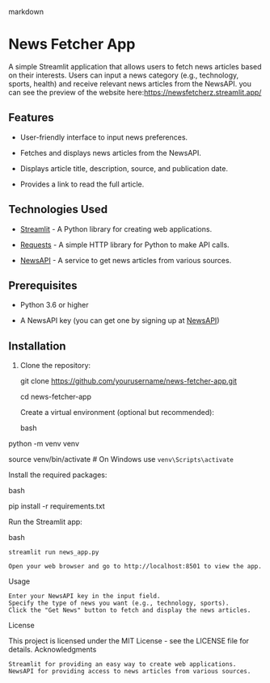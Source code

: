 markdown

# News Fetcher App


A simple Streamlit application that allows users to fetch news articles based on their interests. Users can input a news category (e.g., technology, sports, health) and receive relevant news articles from the NewsAPI.
you can see the preview of the website here:https://newsfetcherz.streamlit.app/

## Features


- User-friendly interface to input news preferences.

- Fetches and displays news articles from the NewsAPI.

- Displays article title, description, source, and publication date.

- Provides a link to read the full article.


## Technologies Used


- [Streamlit](https://streamlit.io/) - A Python library for creating web applications.

- [Requests](https://docs.python-requests.org/en/master/) - A simple HTTP library for Python to make API calls.

- [NewsAPI](https://newsapi.org/) - A service to get news articles from various sources.


## Prerequisites


- Python 3.6 or higher

- A NewsAPI key (you can get one by signing up at [NewsAPI](https://newsapi.org/))


## Installation


1. Clone the repository:

   

   git clone https://github.com/yourusername/news-fetcher-app.git

   cd news-fetcher-app

    Create a virtual environment (optional but recommended):


    bash

python -m venv venv

source venv/bin/activate  # On Windows use `venv\Scripts\activate`

Install the required packages:

bash

pip install -r requirements.txt

Run the Streamlit app:

bash

    streamlit run news_app.py

    Open your web browser and go to http://localhost:8501 to view the app.

Usage

    Enter your NewsAPI key in the input field.
    Specify the type of news you want (e.g., technology, sports).
    Click the "Get News" button to fetch and display the news articles.

License

This project is licensed under the MIT License - see the LICENSE file for details.
Acknowledgments

    Streamlit for providing an easy way to create web applications.
    NewsAPI for providing access to news articles from various sources.

